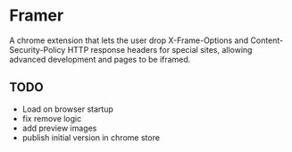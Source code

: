 # Framer
A chrome extension that lets the user drop X-Frame-Options and Content-Security-Policy HTTP response headers for special sites, allowing advanced development and pages to be iframed.

## TODO
- Load on browser startup
- fix remove logic
- add preview images
- publish initial version in chrome store 